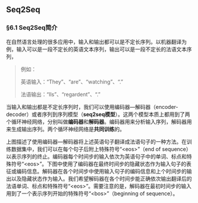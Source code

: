 ## Seq2Seq



### §6.1 Seq2Seq简介

在自然语⾔处理的很多应用中，输入和输出都可以是不定长序列。以机器翻译为例，输入可以是⼀段不定长的英语文本序列，输出可以是一段不定长的法语文本序列，

> 例如：
>
> 英语输入：“They”、“are”、“watching”、“.”
>
> 法语输出：“Ils”、“regardent”、“.”

当输入和输出都是不定长序列时，我们可以使用编码器—解码器（encoder-decoder）或者序列到序列模型（**seq2seq模型**）。这两个模型本质上都用到了两个循环神经网络，分别叫做**编码器**和**解码器**。编码器用来分析输入序列，解码器用来生成输出序列。两个循环神经网络是**共同训练**的。

上图描述了使用编码器—解码器将上述英语句子翻译成法语句子的⼀种方法。在训练数据集中，我们可以在每个句子后附上特殊符号“\<eos>”（end of sequence）以表示序列的终止。编码器每个时间步的输入依次为英语句子中的单词、标点和特殊符号“\<eos>”。下图中使用了编码器在最终时间步的隐藏状态作为输⼊句子的表征或编码信息。解码器在各个时间步中使用输入句子的编码信息和上个时间步的输出以及隐藏状态作为输入。我们希望解码器在各个时间步能正确依次输出翻译后的法语单词、标点和特殊符号“\<eos>”。需要注意的是，解码器在最初时间步的输入用到了⼀个表示序列开始的特殊符号“\<bos>”（beginning of sequence）。